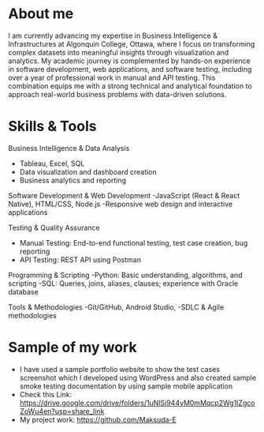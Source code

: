 # About me
I am currently advancing my expertise in Business Intelligence & Infrastructures at Algonquin College, Ottawa, where I focus on transforming complex datasets into meaningful insights through visualization and analytics. My academic journey is complemented by hands-on experience in software development, web applications, and software testing, including over a year of professional work in manual and API testing. This combination equips me with a strong technical and analytical foundation to approach real-world business problems with data-driven solutions.

# Skills & Tools

Business Intelligence & Data Analysis
- Tableau, Excel, SQL
- Data visualization and dashboard creation
- Business analytics and reporting
  
Software Development & Web Development
-JavaScript (React & React Native), HTML/CSS, Node.js
-Responsive web design and interactive applications

Testing & Quality Assurance
- Manual Testing: End-to-end functional testing, test case creation, bug reporting
- API Testing: REST API using Postman

Programming & Scripting
-Python: Basic understanding, algorithms, and scripting
-SQL: Queries, joins, aliases, clauses; experience with Oracle database

Tools & Methodologies
-Git/GitHub, Android Studio,
-SDLC & Agile methodologies

# Sample of my work 
- I have used a sample portfolio website to show the test cases screenshot which I developed using WordPress and also created sample smoke testing documentation by using sample mobile application
- Check this Link: https://drive.google.com/drive/folders/1uNlSj944yM0mMqcp2Wg1IZgcoZoWu4en?usp=share_link
- My project work: https://github.com/Maksuda-E












